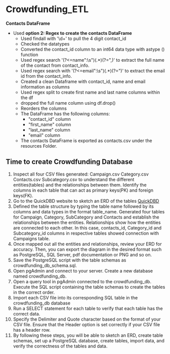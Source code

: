 # Crowdfunding_ETL

**Contacts DataFrame**

- Used **option 2: Regex to create the contacts DataFrame**
    - Used findall with '\d+' to pull the 4 digit contact_id
    - Checked the datatypes
    - Converted the contact_id column to an int64 data type with astype () function
    - Used regex search '(?<=name\"\:\s\")(.*)(?=\",)' to extract the full name of the contact from contact_info.
    - Used regex search with '(?<=email\"\:\s\")(.*)(?=\")' to extract the email id from the contact_info.
    - Created a clean Dataframe with contact_id, name and email information as columns
    - Used regex split to create first name and last name columns within the df
    - dropped the full name column using df.drop()
    - Reorders the columns
    - The DataFrame has the following columns:
        - "contact_id" column
        - "first_name" column
        - "last_name" column
        - "email" column
    - The contacts DataFrame is exported as contacts.csv under the resources Folder.
 

## Time to create Crowdfunding Database
1.   Inspect all four CSV files generated:
      Campaign.csv
      Category.csv
      Contacts.csv
      Subcategory.csv
     to understand the different entities(tables) and the relationships between them. Identify the columns in each table that can act as primary keys(PK) and foreign keys(FK).
2.   Go to the QuickDBD website to sketch an ERD of the tables [QuickDBD](https://www.quickdatabasediagrams.com/)
3.   Defined the table structure by typing the table name followed by its columns and data types in the format table_name. Generated four tables for Campaign, Category, SubCategory and Contacts and establish the       relationships between the entities. Relationships show how the entities are connected to each other. In this case, contacts_id, Category_id and Subcategory_id columns in respective tables showed connection         with Campaigns table.
4.   Once mapped out all the entities and relationships, review your ERD for accuracy. Then, you can export the diagram in the desired format such as PostgreSQL, SQL Server, pdf documentation or PNG and so on.
5.   Save the PostgreSQL script with the table schemas as crowdfunding_db_schema.sql.
6.   Open pgAdmin and connect to your server. Create a new database named crowdfunding_db.
7.   Open a query tool in pgAdmin connected to the crowdfunding_db. Execute the SQL script containing the table schemas to create the tables in the correct order.
8.   Import each CSV file into its corresponding SQL table in the crowdfunding_db database
9.   Run a SELECT statement for each table to verify that each table has the correct data.
10.   Specify the Delimiter and Quote character based on the format of your CSV file. Ensure that the Header option is set correctly if your CSV file has a header row.
11.   By following these steps, you will be able to sketch an ERD, create table schemas, set up a PostgreSQL database, create tables, import data, and verify the correctness of the tables and data.

